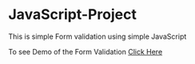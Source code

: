 # JavaScript-Project

This is simple Form validation using simple JavaScript

To see Demo of the Form Validation <a href="vibrant-shockley-cda65b.netlify.app" target ="_blank"> Click Here</a>
